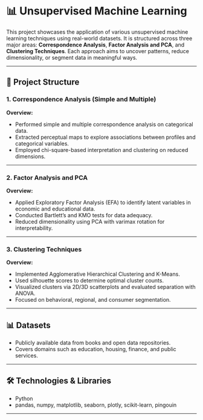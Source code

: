 
# 📊 Unsupervised Machine Learning

This project showcases the application of various unsupervised machine learning techniques using real-world datasets. It is structured across three major areas: **Correspondence Analysis**, **Factor Analysis and PCA**, and **Clustering Techniques**. Each approach aims to uncover patterns, reduce dimensionality, or segment data in meaningful ways.

---

## 📁 Project Structure

### 1. Correspondence Analysis (Simple and Multiple)
**Overview:**
- Performed simple and multiple correspondence analysis on categorical data.
- Extracted perceptual maps to explore associations between profiles and categorical variables.
- Employed chi-square-based interpretation and clustering on reduced dimensions.

---

### 2. Factor Analysis and PCA
**Overview:**
- Applied Exploratory Factor Analysis (EFA) to identify latent variables in economic and educational data.
- Conducted Bartlett’s and KMO tests for data adequacy.
- Reduced dimensionality using PCA with varimax rotation for interpretability.

---

### 3. Clustering Techniques
**Overview:**
- Implemented Agglomerative Hierarchical Clustering and K-Means.
- Used silhouette scores to determine optimal cluster counts.
- Visualized clusters via 2D/3D scatterplots and evaluated separation with ANOVA.
- Focused on behavioral, regional, and consumer segmentation.

---

## 📊 Datasets
- Publicly available data from books and open data repositories.
- Covers domains such as education, housing, finance, and public services.

---

## 🛠️ Technologies & Libraries
- Python
- pandas, numpy, matplotlib, seaborn, plotly, scikit-learn, pingouin

---
